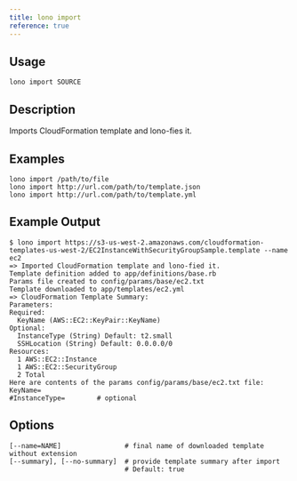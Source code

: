 ```yaml
---
title: lono import
reference: true
---
```


## Usage

    lono import SOURCE

## Description

Imports CloudFormation template and lono-fies it.

## Examples

    lono import /path/to/file
    lono import http://url.com/path/to/template.json
    lono import http://url.com/path/to/template.yml

## Example Output

    $ lono import https://s3-us-west-2.amazonaws.com/cloudformation-templates-us-west-2/EC2InstanceWithSecurityGroupSample.template --name ec2
    => Imported CloudFormation template and lono-fied it.
    Template definition added to app/definitions/base.rb
    Params file created to config/params/base/ec2.txt
    Template downloaded to app/templates/ec2.yml
    => CloudFormation Template Summary:
    Parameters:
    Required:
      KeyName (AWS::EC2::KeyPair::KeyName)
    Optional:
      InstanceType (String) Default: t2.small
      SSHLocation (String) Default: 0.0.0.0/0
    Resources:
      1 AWS::EC2::Instance
      1 AWS::EC2::SecurityGroup
      2 Total
    Here are contents of the params config/params/base/ec2.txt file:
    KeyName=
    #InstanceType=        # optional


## Options

```
[--name=NAME]                # final name of downloaded template without extension
[--summary], [--no-summary]  # provide template summary after import
                             # Default: true
```

